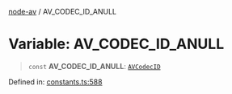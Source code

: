 [node-av](../globals.md) / AV\_CODEC\_ID\_ANULL

# Variable: AV\_CODEC\_ID\_ANULL

> `const` **AV\_CODEC\_ID\_ANULL**: [`AVCodecID`](../type-aliases/AVCodecID.md)

Defined in: [constants.ts:588](https://github.com/seydx/av/blob/f8631fc881b394300b1479f511d55cf1c370a87f/src/constants/constants.ts#L588)
